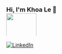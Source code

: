 ### Hi, I'm Khoa Le 👋 <img style="display: block; width: 80px; max-height: 60px; max-width: 100%;" src="https://media3.giphy.com/media/3o72FkreWNH9OlTtPq/giphy.gif?cid=ecf05e4711ymoq3ksrd9fhoa6ci5h57bzr0h02baup3e9hpb&ep=v1_gifs_search&rid=giphy.gif&ct=g">


[![LinkedIn](https://img.shields.io/badge/-LinkedIn-0077B5?style=for-the-badge&logo=LinkedIn&logoColor=white)](https://www.linkedin.com/in/khoale9098/)


<!--
**khoale9098/khoale9098** is a ✨ _special_ ✨ repository because its `README.md` (this file) appears on your GitHub profile.

Here are some ideas to get you started:

- 🔭 I’m currently working on ...
- 🌱 I’m currently learning ...
- 👯 I’m looking to collaborate on ...
- 🤔 I’m looking for help with ...
- 💬 Ask me about ...
- 📫 How to reach me: ...
- 😄 Pronouns: ...
- ⚡ Fun fact: ...
-->

